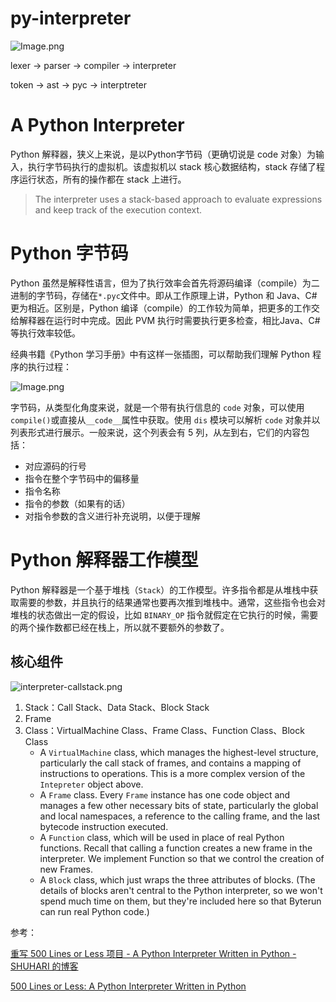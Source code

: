 # py-interpreter

![Image.png](https://res.craft.do/user/full/ef363a0d-96e2-ce0d-d615-edb486d8a754/doc/9594BCBF-D290-4437-B58E-995AC6FB58E9/A38020D1-0703-42F6-8E6D-2FF10F05854C_2/c7gLR8bx3SWpoqvlCIxDu5jgN5VLuYxaE6iglFLBrPAz/Image.png)

lexer  -> parser -> compiler -> interpreter

token → ast        → pyc          → interptreter

# A Python Interpreter

Python 解释器，狭义上来说，是以Python字节码（更确切说是 code 对象）为输入，执行字节码执行的虚拟机。该虚拟机以 stack 核心数据结构，stack 存储了程序运行状态，所有的操作都在 stack 上进行。

> The interpreter uses a stack-based approach to evaluate expressions and keep track of the execution context.

# Python 字节码

Python 虽然是解释性语言，但为了执行效率会首先将源码编译（compile）为二进制的字节码，存储在`*.pyc`文件中。即从工作原理上讲，Python 和 Java、C# 更为相近。区别是，Python 编译（compile）的工作较为简单，把更多的工作交给解释器在运行时中完成。因此 PVM 执行时需要执行更多检查，相比Java、C#等执行效率较低。

经典书籍《Python 学习手册》中有这样一张插图，可以帮助我们理解 Python 程序的执行过程：

![Image.png](https://res.craft.do/user/full/ef363a0d-96e2-ce0d-d615-edb486d8a754/doc/9594BCBF-D290-4437-B58E-995AC6FB58E9/90B2CBC3-AB43-4C21-962D-49245E9CE391_2/JDIByV0xDV6UTpwJWBHvpBxenfGM30VgYhPkyTiIU54z/Image.png)

字节码，从类型化角度来说，就是一个带有执行信息的 `code` 对象，可以使用`compile()`或直接从`__code__`属性中获取。使用 `dis` 模块可以解析 `code` 对象并以列表形式进行展示。一般来说，这个列表会有 5 列，从左到右，它们的内容包括：

- 对应源码的行号
- 指令在整个字节码中的偏移量
- 指令名称
- 指令的参数（如果有的话）
- 对指令参数的含义进行补充说明，以便于理解

# Python 解释器工作模型

Python 解释器是一个基于堆栈（`Stack`）的工作模型。许多指令都是从堆栈中获取需要的参数，并且执行的结果通常也要再次推到堆栈中。通常，这些指令也会对堆栈的状态做出一定的假设，比如 `BINARY_OP` 指令就假定在它执行的时候，需要的两个操作数都已经在栈上，所以就不要额外的参数了。

## 核心组件

![interpreter-callstack.png](https://aosabook.org/en/500L/interpreter-images/interpreter-callstack.png)

1. Stack：Call Stack、Data Stack、Block Stack
2. Frame
3. Class：VirtualMachine Class、Frame Class、Function Class、Block Class
   - A `VirtualMachine` class, which manages the highest-level structure, particularly the call stack of frames, and contains a mapping of instructions to operations. This is a more complex version of the `Intepreter` object above.
   - A `Frame` class. Every `Frame` instance has one code object and manages a few other necessary bits of state, particularly the global and local namespaces, a reference to the calling frame, and the last bytecode instruction executed.
   - A `Function` class, which will be used in place of real Python functions. Recall that calling a function creates a new frame in the interpreter. We implement Function so that we control the creation of new Frames.
   - A `Block` class, which just wraps the three attributes of blocks. (The details of blocks aren't central to the Python interpreter, so we won't spend much time on them, but they're included here so that Byterun can run real Python code.)

参考：

[重写 500 Lines or Less 项目 - A Python Interpreter Written in Python - SHUHARI 的博客](https://shuhari.dev/blog/2020/12/500lines-rewrite-interpreter)

[500 Lines or Less: A Python Interpreter Written in Python](https://aosabook.org/en/500L/a-python-interpreter-written-in-python.html)

